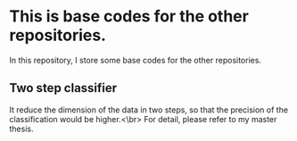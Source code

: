# This is base codes for the other repositories.
In this repository, I store some base codes for the other repositories.

## Two step classifier
It reduce the dimension of the data in two steps, so that the precision of the classification would be 
higher.<\br>
For detail, please refer to my master thesis.